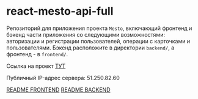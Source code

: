 # react-mesto-api-full
Репозиторий для приложения проекта `Mesto`, включающий фронтенд и бэкенд части приложения со следующими возможностями: авторизации и регистрации пользователей, операции с карточками и пользователями. Бэкенд расположите в директории `backend/`, а фронтенд - в `frontend/`. 
  
Ссылка на проект [ТУТ](http://mesto.juliamakhlin.nomoredomains.xyz)

Публичный IP-адрес сервера: 51.250.82.60

[README FRONTEND]()
[README BACKEND]()

